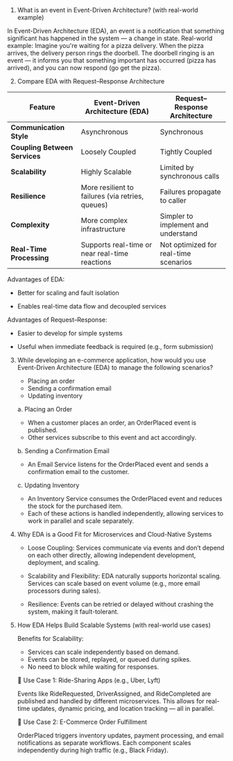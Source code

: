 1. What is an event in Event-Driven Architecture? (with real-world example)

In Event-Driven Architecture (EDA), an event is a notification that something significant has happened in the system — a change in state.
Real-world example: Imagine you're waiting for a pizza delivery. When the pizza arrives, the delivery person rings the doorbell. The doorbell ringing is an event — it informs you that something important has occurred (pizza has arrived), and you can now respond (go get the pizza).

2. Compare EDA with Request–Response Architecture

| **Feature**                 | **Event-Driven Architecture (EDA)**                    | **Request–Response Architecture**             |
|----------------------------|--------------------------------------------------------|-----------------------------------------------|
| **Communication Style**     | Asynchronous                                           | Synchronous                                   |
| **Coupling Between Services** | Loosely Coupled                                        | Tightly Coupled                               |
| **Scalability**              | Highly Scalable                                        | Limited by synchronous calls                  |
| **Resilience**               | More resilient to failures (via retries, queues)       | Failures propagate to caller                  |
| **Complexity**               | More complex infrastructure                            | Simpler to implement and understand           |
| **Real-Time Processing**     | Supports real-time or near real-time reactions         | Not optimized for real-time scenarios         |

Advantages of EDA:

   - Better for scaling and fault isolation

   - Enables real-time data flow and decoupled services

Advantages of Request–Response:

   - Easier to develop for simple systems

   - Useful when immediate feedback is required (e.g., form submission)

3. While developing an e-commerce application, how would you use Event-Driven Architecture (EDA) to manage the following scenarios?
    - Placing an order
    - Sending a confirmation email
    - Updating inventory

    a. Placing an Order

    -  When a customer places an order, an OrderPlaced event is published.
    - Other services subscribe to this event and act accordingly.

    b. Sending a Confirmation Email

    - An Email Service listens for the OrderPlaced event and sends a confirmation email to the customer.

    c. Updating Inventory

    - An Inventory Service consumes the OrderPlaced event and reduces the stock for the purchased item.
    - Each of these actions is handled independently, allowing services to work in parallel and scale separately.

4. Why EDA is a Good Fit for Microservices and Cloud-Native Systems

    - Loose Coupling: Services communicate via events and don’t depend on each other directly, allowing independent development, deployment, and scaling.

    - Scalability and Flexibility: EDA naturally supports horizontal scaling. Services can scale based on event volume (e.g., more email processors during sales).

    - Resilience: Events can be retried or delayed without crashing the system, making it fault-tolerant.

5. How EDA Helps Build Scalable Systems (with real-world use cases)

    Benefits for Scalability:

    - Services can scale independently based on demand.
    - Events can be stored, replayed, or queued during spikes.
    - No need to block while waiting for responses.

    🔄 Use Case 1: Ride-Sharing Apps (e.g., Uber, Lyft)

    Events like RideRequested, DriverAssigned, and RideCompleted are published and handled by different microservices.
    This allows for real-time updates, dynamic pricing, and location tracking — all in parallel.

    🛒 Use Case 2: E-Commerce Order Fulfillment

    OrderPlaced triggers inventory updates, payment processing, and email notifications as separate workflows.
    Each component scales independently during high traffic (e.g., Black Friday).
